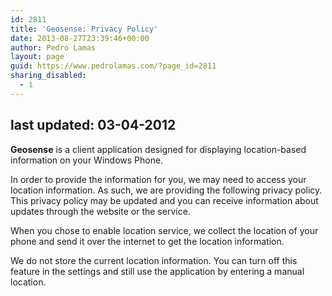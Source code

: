 ```yaml
---
id: 2811
title: 'Geosense: Privacy Policy'
date: 2013-08-27T23:39:46+00:00
author: Pedro Lamas
layout: page
guid: https://www.pedrolamas.com/?page_id=2811
sharing_disabled:
  - 1
---
```


## last updated: 03-04-2012

**Geosense** is a client application designed for displaying location-based information on your Windows Phone.

In order to provide the information for you, we may need to access your location information. As such, we are providing the following privacy policy. This privacy policy may be updated and you can receive information about updates through the website or the service.

When you chose to enable location service, we collect the location of your phone and send it over the internet to get the location information.

We do not store the current location information. You can turn off this feature in the settings and still use the application by entering a manual location.
